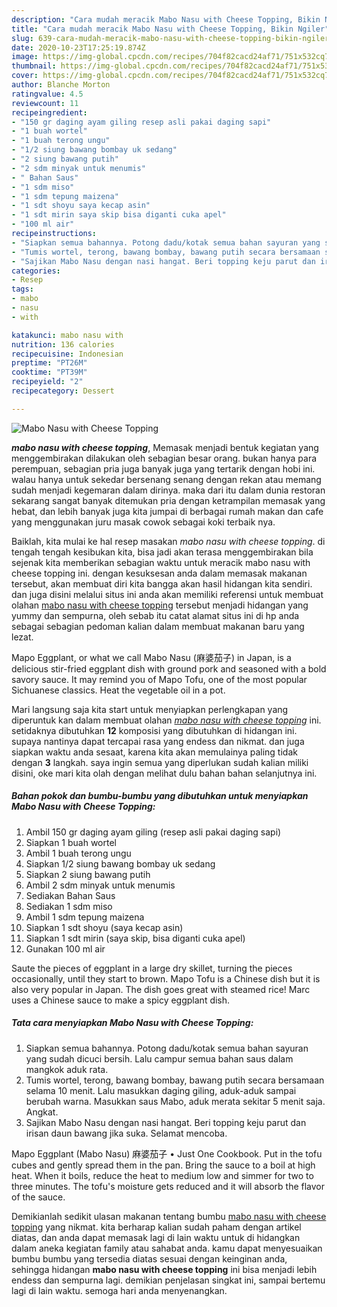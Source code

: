 ```yaml
---
description: "Cara mudah meracik Mabo Nasu with Cheese Topping, Bikin Ngiler"
title: "Cara mudah meracik Mabo Nasu with Cheese Topping, Bikin Ngiler"
slug: 639-cara-mudah-meracik-mabo-nasu-with-cheese-topping-bikin-ngiler
date: 2020-10-23T17:25:19.874Z
image: https://img-global.cpcdn.com/recipes/704f82cacd24af71/751x532cq70/mabo-nasu-with-cheese-topping-foto-resep-utama.jpg
thumbnail: https://img-global.cpcdn.com/recipes/704f82cacd24af71/751x532cq70/mabo-nasu-with-cheese-topping-foto-resep-utama.jpg
cover: https://img-global.cpcdn.com/recipes/704f82cacd24af71/751x532cq70/mabo-nasu-with-cheese-topping-foto-resep-utama.jpg
author: Blanche Morton
ratingvalue: 4.5
reviewcount: 11
recipeingredient:
- "150 gr daging ayam giling resep asli pakai daging sapi"
- "1 buah wortel"
- "1 buah terong ungu"
- "1/2 siung bawang bombay uk sedang"
- "2 siung bawang putih"
- "2 sdm minyak untuk menumis"
- " Bahan Saus"
- "1 sdm miso"
- "1 sdm tepung maizena"
- "1 sdt shoyu saya kecap asin"
- "1 sdt mirin saya skip bisa diganti cuka apel"
- "100 ml air"
recipeinstructions:
- "Siapkan semua bahannya. Potong dadu/kotak semua bahan sayuran yang sudah dicuci bersih. Lalu campur semua bahan saus dalam mangkok aduk rata."
- "Tumis wortel, terong, bawang bombay, bawang putih secara bersamaan selama 10 menit. Lalu masukkan daging giling, aduk-aduk sampai berubah warna. Masukkan saus Mabo, aduk merata sekitar 5 menit saja. Angkat."
- "Sajikan Mabo Nasu dengan nasi hangat. Beri topping keju parut dan irisan daun bawang jika suka. Selamat mencoba."
categories:
- Resep
tags:
- mabo
- nasu
- with

katakunci: mabo nasu with 
nutrition: 136 calories
recipecuisine: Indonesian
preptime: "PT26M"
cooktime: "PT39M"
recipeyield: "2"
recipecategory: Dessert

---
```



![Mabo Nasu with Cheese Topping](https://img-global.cpcdn.com/recipes/704f82cacd24af71/751x532cq70/mabo-nasu-with-cheese-topping-foto-resep-utama.jpg)

<b><i>mabo nasu with cheese topping</i></b>, Memasak menjadi bentuk kegiatan yang menggembirakan dilakukan oleh sebagian besar orang. bukan hanya para perempuan, sebagian pria juga banyak juga yang tertarik dengan hobi ini. walau hanya untuk sekedar bersenang senang dengan rekan atau memang sudah menjadi kegemaran dalam dirinya. maka dari itu dalam dunia restoran sekarang sangat banyak ditemukan pria dengan ketrampilan memasak yang hebat, dan lebih banyak juga kita jumpai di berbagai rumah makan dan cafe yang menggunakan juru masak cowok sebagai koki terbaik nya.

Baiklah, kita mulai ke hal resep masakan <i>mabo nasu with cheese topping</i>. di tengah tengah kesibukan kita, bisa jadi akan terasa menggembirakan bila sejenak kita memberikan sebagian waktu untuk meracik mabo nasu with cheese topping ini. dengan kesuksesan anda dalam memasak makanan tersebut, akan membuat diri kita bangga akan hasil hidangan kita sendiri. dan juga disini melalui situs ini anda akan memiliki referensi untuk membuat olahan <u>mabo nasu with cheese topping</u> tersebut menjadi hidangan yang yummy dan sempurna, oleh sebab itu catat alamat situs ini di hp anda sebagai sebagian pedoman kalian dalam membuat makanan baru yang lezat.

Mapo Eggplant, or what we call Mabo Nasu (麻婆茄子) in Japan, is a delicious stir-fried eggplant dish with ground pork and seasoned with a bold savory sauce. It may remind you of Mapo Tofu, one of the most popular Sichuanese classics. Heat the vegetable oil in a pot.


Mari langsung saja kita start untuk menyiapkan perlengkapan yang diperuntuk kan dalam membuat olahan <u><i>mabo nasu with cheese topping</i></u> ini. setidaknya dibutuhkan <b>12</b> komposisi yang dibutuhkan di hidangan ini. supaya nantinya dapat tercapai rasa yang endess dan nikmat. dan juga siapkan waktu anda sesaat, karena kita akan memulainya paling tidak dengan <b>3</b> langkah. saya ingin semua yang diperlukan sudah kalian miliki disini, oke mari kita olah dengan melihat dulu bahan bahan selanjutnya ini.

<!--inarticleads1-->

##### Bahan pokok dan bumbu-bumbu yang dibutuhkan untuk menyiapkan Mabo Nasu with Cheese Topping:

1. Ambil 150 gr daging ayam giling (resep asli pakai daging sapi)
1. Siapkan 1 buah wortel
1. Ambil 1 buah terong ungu
1. Siapkan 1/2 siung bawang bombay uk sedang
1. Siapkan 2 siung bawang putih
1. Ambil 2 sdm minyak untuk menumis
1. Sediakan  Bahan Saus
1. Sediakan 1 sdm miso
1. Ambil 1 sdm tepung maizena
1. Siapkan 1 sdt shoyu (saya kecap asin)
1. Siapkan 1 sdt mirin (saya skip, bisa diganti cuka apel)
1. Gunakan 100 ml air


Saute the pieces of eggplant in a large dry skillet, turning the pieces occasionally, until they start to brown. Mapo Tofu is a Chinese dish but it is also very popular in Japan. The dish goes great with steamed rice! Marc uses a Chinese sauce to make a spicy eggplant dish. 

<!--inarticleads2-->

##### Tata cara menyiapkan Mabo Nasu with Cheese Topping:

1. Siapkan semua bahannya. Potong dadu/kotak semua bahan sayuran yang sudah dicuci bersih. Lalu campur semua bahan saus dalam mangkok aduk rata.
1. Tumis wortel, terong, bawang bombay, bawang putih secara bersamaan selama 10 menit. Lalu masukkan daging giling, aduk-aduk sampai berubah warna. Masukkan saus Mabo, aduk merata sekitar 5 menit saja. Angkat.
1. Sajikan Mabo Nasu dengan nasi hangat. Beri topping keju parut dan irisan daun bawang jika suka. Selamat mencoba.


Mapo Eggplant (Mabo Nasu) 麻婆茄子 • Just One Cookbook. Put in the tofu cubes and gently spread them in the pan. Bring the sauce to a boil at high heat. When it boils, reduce the heat to medium low and simmer for two to three minutes. The tofu&#39;s moisture gets reduced and it will absorb the flavor of the sauce. 

Demikianlah sedikit ulasan makanan tentang bumbu <u>mabo nasu with cheese topping</u> yang nikmat. kita berharap kalian sudah paham dengan artikel diatas, dan anda dapat memasak lagi di lain waktu untuk di hidangkan dalam aneka kegiatan family atau sahabat anda. kamu dapat menyesuaikan bumbu bumbu yang tersedia diatas sesuai dengan keinginan anda, sehingga hidangan <b>mabo nasu with cheese topping</b> ini bisa menjadi lebih endess dan sempurna lagi. demikian penjelasan singkat ini, sampai bertemu lagi di lain waktu. semoga hari anda menyenangkan.
